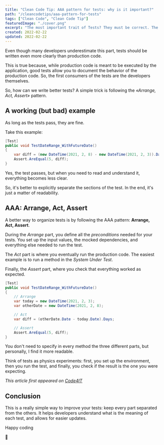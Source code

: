 ```yaml
---
title: "Clean Code Tip: AAA pattern for tests: why is it important?"
path: "/cleancodetips/aaa-pattern-for-tests"
tags: ["Clean Code", "Clean Code Tip"]
featuredImage: "./cover.png"
excerpt: "The most important trait of Tests? They must be correct. The second one? They must be readable. The AAA pattern helps you write better tests."
created: 2022-02-22
updated: 2022-02-22
---
```


Even though many developers underestimate this part, tests should be written even more clearly than production code.

This is true because, while production code is meant to be executed by the application, good tests allow you to document the behavior of the production code. So, the first consumers of the tests are the developers themselves.

So, how can we write better tests? A simple trick is following the _«Arrange, Act, Assert»_ pattern.

## A working (but bad) example

As long as the tests pass, they are fine.

Take this example:

```cs
[Test]
public void TestDateRange_WithFutureDate()
{
    var diff = (new DateTime(2021, 2, 8) - new DateTime(2021, 2, 3)).Days;
    Assert.AreEqual(5, diff);
}
```

Yes, the test passes, but when you need to read and understand it, everything becomes less clear.

So, it's better to explicitly separate the sections of the test. In the end, it's just a matter of readability.

## AAA: Arrange, Act, Assert

A better way to organize tests is by following the AAA pattern: **Arrange, Act, Assert**.

During the _Arrange_ part, you define all the _preconditions_ needed for your tests. You set up the input values, the mocked dependencies, and everything else needed to run the test.

The _Act_ part is where you eventually run the production code. The easiest example is to run a method in the _System Under Test_.

Finally, the _Assert_ part, where you check that everything worked as expected.

```cs
[Test]
public void TestDateRange_WithFutureDate()
{
    // Arrange
    var today = new DateTime(2021, 2, 3);
    var otherDate = new DateTime(2021, 2, 8);

    // Act
    var diff = (otherDate.Date - today.Date).Days;

    // Assert
    Assert.AreEqual(5, diff);
}
```

You don't need to specify in every method the three different parts, but personally, I find it more readable.

Think of tests as physics experiments: first, you set up the environment, then you run the test, and finally, you check if the result is the one you were expecting.

_This article first appeared on [Code4IT](https://www.code4it.dev/)_

## Conclusion

This is a really simple way to improve your tests: keep every part separated from the others. It helps developers understand what is the meaning of each test, and allows for easier updates.

Happy coding

🐧
